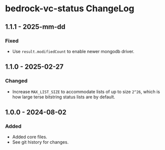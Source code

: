 # bedrock-vc-status ChangeLog

## 1.1.1 - 2025-mm-dd

### Fixed
- Use `result.modifiedCount` to enable newer mongodb driver.

## 1.1.0 - 2025-02-27

### Changed
- Increase `MAX_LIST_SIZE` to accommodate lists of up to size `2^26`, which is
  how large terse bitstring status lists are by default.

## 1.0.0 - 2024-08-02

### Added
- Added core files.
- See git history for changes.
